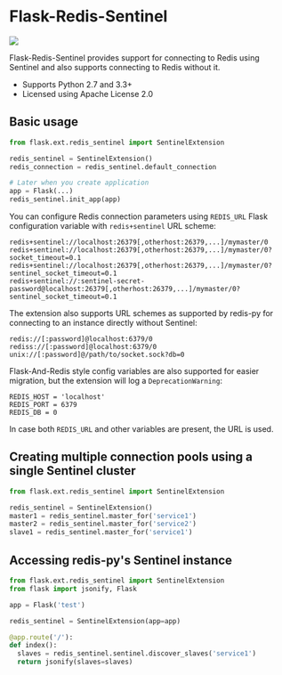 # Flask-Redis-Sentinel

![](https://travis-ci.org/Infinario/flask-redis-sentinel.svg)

Flask-Redis-Sentinel provides support for connecting to Redis using Sentinel and also supports connecting to Redis
without it.

* Supports Python 2.7 and 3.3+
* Licensed using Apache License 2.0

## Basic usage

```python
from flask.ext.redis_sentinel import SentinelExtension

redis_sentinel = SentinelExtension()
redis_connection = redis_sentinel.default_connection

# Later when you create application
app = Flask(...)
redis_sentinel.init_app(app)
```

You can configure Redis connection parameters using `REDIS_URL` Flask configuration variable with `redis+sentinel`
URL scheme:

```
redis+sentinel://localhost:26379[,otherhost:26379,...]/mymaster/0
redis+sentinel://localhost:26379[,otherhost:26379,...]/mymaster/0?socket_timeout=0.1
redis+sentinel://localhost:26379[,otherhost:26379,...]/mymaster/0?sentinel_socket_timeout=0.1
redis+sentinel://:sentinel-secret-password@localhost:26379[,otherhost:26379,...]/mymaster/0?sentinel_socket_timeout=0.1
```

The extension also supports URL schemes as supported by redis-py for connecting to an instance directly without Sentinel:

```
redis://[:password]@localhost:6379/0
rediss://[:password]@localhost:6379/0
unix://[:password]@/path/to/socket.sock?db=0
```

Flask-And-Redis style config variables are also supported for easier migration, but the extension will
log a `DeprecationWarning`:

```
REDIS_HOST = 'localhost'
REDIS_PORT = 6379
REDIS_DB = 0
```

In case both `REDIS_URL` and other variables are present, the URL is used.

## Creating multiple connection pools using a single Sentinel cluster

```python
from flask.ext.redis_sentinel import SentinelExtension

redis_sentinel = SentinelExtension()
master1 = redis_sentinel.master_for('service1')
master2 = redis_sentinel.master_for('service2')
slave1 = redis_sentinel.master_for('service1')
```

## Accessing redis-py's Sentinel instance

```python
from flask.ext.redis_sentinel import SentinelExtension
from flask import jsonify, Flask

app = Flask('test')

redis_sentinel = SentinelExtension(app=app)

@app.route('/'):
def index():
  slaves = redis_sentinel.sentinel.discover_slaves('service1')
  return jsonify(slaves=slaves)

```
